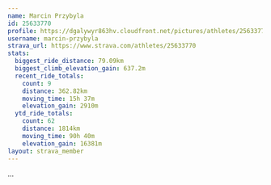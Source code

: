 ```yaml
---
name: Marcin Przybyla
id: 25633770
profile: https://dgalywyr863hv.cloudfront.net/pictures/athletes/25633770/12947173/2/large.jpg
username: marcin-przybyla
strava_url: https://www.strava.com/athletes/25633770
stats:
  biggest_ride_distance: 79.09km
  biggest_climb_elevation_gain: 637.2m
  recent_ride_totals:
    count: 9
    distance: 362.82km
    moving_time: 15h 37m
    elevation_gain: 2910m
  ytd_ride_totals:
    count: 62
    distance: 1814km
    moving_time: 90h 40m
    elevation_gain: 16381m
layout: strava_member
--- 
```

...
